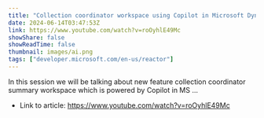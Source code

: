 ```yaml
---
title: "Collection coordinator workspace using Copilot in Microsoft Dynamics 365 finance and operations"
date: 2024-06-14T03:47:53Z
link: https://www.youtube.com/watch?v=roOyhlE49Mc
showShare: false
showReadTime: false
thumbnail: images/ai.png
tags: ["developer.microsoft.com/en-us/reactor"]
---
```

In this session we will be talking about new feature collection coordinator summary workspace which is powered by Copilot in MS ...

- Link to article: https://www.youtube.com/watch?v=roOyhlE49Mc